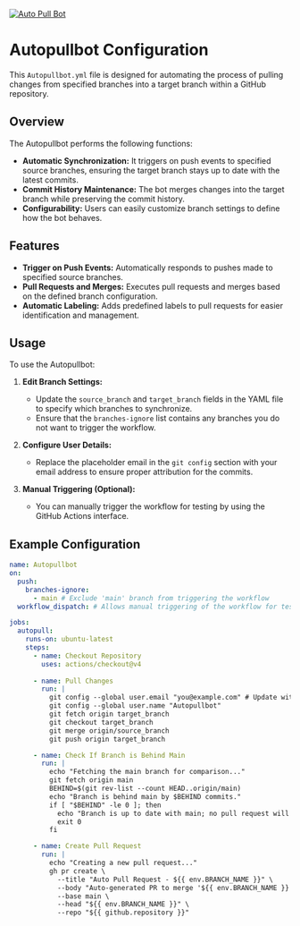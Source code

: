 [![Auto Pull Bot](https://github.com/changcheng967/AutoPullBot/actions/workflows/main.yml/badge.svg?branch=Dev)](https://github.com/changcheng967/AutoPullBot/actions/workflows/main.yml)
# Autopullbot Configuration

This `Autopullbot.yml` file is designed for automating the process of pulling changes from specified branches into a target branch within a GitHub repository.

## Overview

The Autopullbot performs the following functions:

- **Automatic Synchronization:** It triggers on push events to specified source branches, ensuring the target branch stays up to date with the latest commits.
- **Commit History Maintenance:** The bot merges changes into the target branch while preserving the commit history.
- **Configurability:** Users can easily customize branch settings to define how the bot behaves.

## Features

- **Trigger on Push Events:** Automatically responds to pushes made to specified source branches.
- **Pull Requests and Merges:** Executes pull requests and merges based on the defined branch configuration.
- **Automatic Labeling:** Adds predefined labels to pull requests for easier identification and management.

## Usage

To use the Autopullbot:

1. **Edit Branch Settings:** 
   - Update the `source_branch` and `target_branch` fields in the YAML file to specify which branches to synchronize.
   - Ensure that the `branches-ignore` list contains any branches you do not want to trigger the workflow.

2. **Configure User Details:** 
   - Replace the placeholder email in the `git config` section with your email address to ensure proper attribution for the commits.

3. **Manual Triggering (Optional):** 
   - You can manually trigger the workflow for testing by using the GitHub Actions interface.

## Example Configuration

```yaml
name: Autopullbot
on:
  push:
    branches-ignore:
      - main # Exclude 'main' branch from triggering the workflow
  workflow_dispatch: # Allows manual triggering of the workflow for testing

jobs:
  autopull:
    runs-on: ubuntu-latest
    steps:
      - name: Checkout Repository
        uses: actions/checkout@v4
        
      - name: Pull Changes
        run: |
          git config --global user.email "you@example.com" # Update with your email
          git config --global user.name "Autopullbot"
          git fetch origin target_branch
          git checkout target_branch
          git merge origin/source_branch
          git push origin target_branch

      - name: Check If Branch is Behind Main
        run: |
          echo "Fetching the main branch for comparison..."
          git fetch origin main
          BEHIND=$(git rev-list --count HEAD..origin/main)
          echo "Branch is behind main by $BEHIND commits."
          if [ "$BEHIND" -le 0 ]; then
            echo "Branch is up to date with main; no pull request will be created."
            exit 0
          fi

      - name: Create Pull Request
        run: |
          echo "Creating a new pull request..."
          gh pr create \
            --title "Auto Pull Request - ${{ env.BRANCH_NAME }}" \
            --body "Auto-generated PR to merge '${{ env.BRANCH_NAME }}' into 'main'" \
            --base main \
            --head "${{ env.BRANCH_NAME }}" \
            --repo "${{ github.repository }}"
